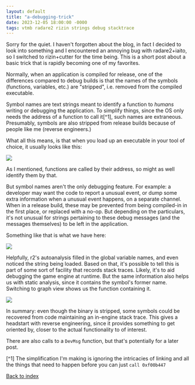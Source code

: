 ```yaml
---
layout: default
title: "a-debugging-trick"
date: 2023-12-05 18:00:00 -0000
tags: vtmb radare2 rizin strings debug stacktrace
---
```


Sorry for the quiet. I haven't forgotten about the blog, in fact I decided to look into something and I encountered an annoying bug with radare2+iaito, so I switched to rizin+cutter for the time being. This is a short post about a basic trick that is rapidly becoming one of my favorites.

Normally, when an application is compiled for release, one of the differences compared to debug builds is that the names of the symbols (functions, variables, etc.) are "stripped", i.e. removed from the compiled executable.

Symbol names are text strings meant to identify a function to *humans* writing or debugging the application. To simplify things, since the OS only needs the address of a function to call it[^1], such names are extraneous. Presumably, symbols are also stripped from release builds because of people like me (reverse engineers.) 

What all this means, is that when you load up an executable in your tool of choice, it usually looks like this:

![](/breaking-videogames/assets/funcnames.jpg)

As I mentioned, functions are called by their address, so might as well identify them by that.

But symbol names aren't the only debugging feature. For example: a developer may want the code to report a unusual event, or dump some extra information when a unusual event happens, on a separate channel. When in a release build, these may be prevented from being compiled-in in the first place, or replaced with a no-op. But depending on the particulars, it's not unusual for strings pertaining to these debug messages (and the messages themselves) to be left in the application. 

Something like that is what we have here:

![](/breaking-videogames/assets/stringref.jpg)

Helpfully, r2's autoanalysis filled in the global variable names, and even noticed the string being loaded. Based on that, it's possible to tell this is part of some sort of facility that records stack traces. Likely, it's to aid debugging the game engine at runtime. But the same information also helps us with static analysis, since it contains the symbol's former name. Switching to graph view shows us the function containing it.

![](/breaking-videogames/assets/stringreffunc.jpg)

In summary: even though the binary is stripped, some symbols could be recovered from code maintaining an in-engine stack trace. This gives a headstart with reverse engineering, since it provides something to get oriented by, closer to the actual functionality to of interest.

There are also calls to a `DevMsg` function, but that's potentially for a later post.


[^1] The simplification I'm making is ignoring the intricacies of linking and all the things that need to happen before you can just `call 0xf00b447`


[Back to index](/breaking-videogames/)
